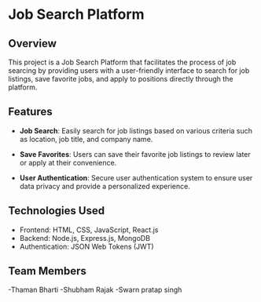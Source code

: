 # Job Search Platform

## Overview

This project is a Job Search Platform that facilitates the process of job searcing by providing users with a user-friendly interface to search for job listings, save favorite jobs, and apply to positions directly through the platform.

## Features

- **Job Search**: Easily search for job listings based on various criteria such as location, job title, and company name.

- **Save Favorites**: Users can save their favorite job listings to review later or apply at their convenience.

- **User Authentication**: Secure user authentication system to ensure user data privacy and provide a personalized experience.

## Technologies Used

- Frontend: HTML, CSS, JavaScript, React.js
- Backend: Node.js, Express.js, MongoDB
- Authentication: JSON Web Tokens (JWT)

## Team Members
-Thaman Bharti 
-Shubham Rajak
-Swarn pratap singh
